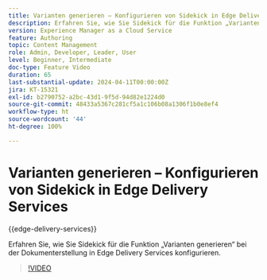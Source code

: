 ```yaml
---
title: Varianten generieren – Konfigurieren von Sidekick in Edge Delivery Services
description: Erfahren Sie, wie Sie Sidekick für die Funktion „Varianten generieren“ bei der Dokumenterstellung in Edge Delivery Services konfigurieren.
version: Experience Manager as a Cloud Service
feature: Authoring
topic: Content Management
role: Admin, Developer, Leader, User
level: Beginner, Intermediate
doc-type: Feature Video
duration: 65
last-substantial-update: 2024-04-11T00:00:00Z
jira: KT-15321
exl-id: b2790752-a2bc-43d1-9f5d-94d82e1224d0
source-git-commit: 48433a5367c281cf5a1c106b08a1306f1b0e8ef4
workflow-type: ht
source-wordcount: '44'
ht-degree: 100%

---
```


# Varianten generieren – Konfigurieren von Sidekick in Edge Delivery Services

{{edge-delivery-services}}

Erfahren Sie, wie Sie Sidekick für die Funktion „Varianten generieren“ bei der Dokumenterstellung in Edge Delivery Services konfigurieren.

>[!VIDEO](https://video.tv.adobe.com/v/3436998/?learn=on&captions=ger)


